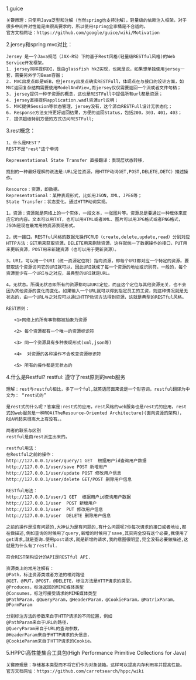 1.guice
    
    关键原理：只使用Java泛型和注解（当然spring也支持注解），轻量级的依赖注入框架。对于很多中间件对性能是由很高要求的，所以使用spring全家桶是不合适的。
    官方文档网址：https://github.com/google/guice/wiki/Motivation

2.jersey和spring mvc对比：

    Jersey 是一个Java规范（JAX-RS）下的基于Rest风格(轻量级RESTful风格)的Web Service开发框架。
    1. jersey同样提供DI，是由glassfish hk2实现，也就是说，如果想单独使用jersey一套，需要另外学习Bean容器；
    2. MVC出发点即是WEB，但jersey出发点确实RESTFull，体现点在与接口的设计方面，如MVC返回复杂结构需要使用ModelAndView,而jersey仅仅需要返回一个流或者文件句柄；
    3. jersey提供一种子资源的概念，这也是RESTFull中提倡所有url都是资源；
    4. jersey直接提供application.wadl资源url说明；
    5. MVC提供Session等状态管理，jersey没有，这个源自RESTFull设计无状态化；
    6. Response方法支持更好返回结果，方便的返回Status，包括200，303，401，403；
    7. 提供超级特别方便的方式访问RESTFull;
    
3.rest概念：

    1、什么是REST？
    REST不是"rest"这个单词
    
    Representational State Transfer 直接翻译：表现层状态转移，
    
    找到的一种最好理解的说法是:URL定位资源，用HTTP动词GET,POST,DELETE,DETC）描述操作。
    
    Resource：资源，即数据。
    Representational：某种表现形式，比如用JSON，XML，JPEG等；
    State Transfer：状态变化。通过HTTP动词实现。
    
    1，资源：资源就是网络上的一个实体，一段文本，一张图片等。资源总是要通过一种载体来反应它的内容。文本可以用TXT，也可以用HTML或者XML、图片可以用JPG格式或者PNG格式，JSON是现在最常用的资源表现形式。
    
    2，统一接口。RESTful风格的数据元操作CRUD（create,delete,update,read）分别对应HTTP方法：GET用来获取资源，DELETE用来删除资源，这样就统一了数据操作的接口，PUT用来更新资源，POST用来新建资源（也可以用于更新资源）。
    
    3，URI。可以用一个URI（统一资源定位符）指向资源，即每个URI都对应一个特定的资源。要获取这个资源访问它的URI就可以，因此URI就成了每一个资源的地址或识别符。一般的，每个资源至少有一个URI与之对应，最典型的URI就是URL。
    
    4，无状态。所谓无状态即所有的资源都可以URI定位，而且这个定位与其他资源无关，也不会因为其他资源的变化而变化。如果输入一个URL就可以得到指定员工的工资，则这种情况就是无状态的，由一个URL与之对应可以通过HTTP动词方法得到资源，这就是典型的RESTful风格。
    
    REST原则：
    
       <1>网络上的所有事物都被抽象为资源
    
       <2> 每个资源都有一个唯一的资源标识符
    
       <3> 同一个资源具有多种表现形式(xml,json等)
    
       <4>  对资源的各种操作不会改变资源标识符
    
       <5> 所有的操作都是无状态的
    
4.什么是Restful?
    restful: 遵守了rest原则的web服务
    
    理解：rest与restful相比，多了一个ful,就英语层面来说是一个形容词，restful翻译为中文为： “rest式的”
    
    是rest式的什么呢？答案是:rest式的应用，rest风格的web服务也是rest式的应用，rest式的web服务是一种ROA(TheResource-Oriented Architecture)(面向资源的架构)，ROA听起来很高大上有没有。。
    
    两者的联系与区别
    restful是由rest派生出来的。
    
    restful用法：
    在Restful之前的操作：
    http://127.0.0.1/user/query/1 GET  根据用户id查询用户数据
    http://127.0.0.1/user/save POST 新增用户
    http://127.0.0.1/user/update POST 修改用户信息
    http://127.0.0.1/user/delete GET/POST 删除用户信息
    
    RESTful用法：
    http://127.0.0.1/user/1 GET  根据用户id查询用户数据
    http://127.0.0.1/user  POST 新增用户
    http://127.0.0.1/user  PUT 修改用户信息
    http://127.0.0.1/user  DELETE 删除用户信息
    
    之前的操作是没有问题的,大神认为是有问题的,有什么问题呢?你每次请求的接口或者地址,都在做描述,例如查询的时候用了query,新增的时候用了save,其实完全没有这个必要,我使用了get请求,就是查询.使用post请求,就是新增的请求,我的意图很明显,完全没有必要做描述,这就是为什么有了restful.   
    
    符合REST架构设计的API是RESTful API.
    
    资源类上的常用注解有：
    @Path，标注资源类或者方法的相对路径
    @GET，@PUT，@POST，@DELETE，标注方法是HTTP请求的类型。
    @Produces，标注返回的MIME媒体类型
    @Consumes，标注可接受请求的MIME媒体类型
    @PathParam，@QueryParam，@HeaderParam，@CookieParam，@MatrixParam，@FormParam
    
    分别标注方法的参数来自于HTTP请求的不同位置，例如
    @PathParam来自于URL的路径，
    @QueryParam来自于URL的查询参数，
    @HeaderParam来自于HTTP请求的头信息，
    @CookieParam来自于HTTP请求的Cookie。
    
    
5.HPPC:高性能集合工具包(High Performance Primitive Collections for Java)

    关键原理是：存储基本类型而不将它们作为对象装箱。这样可以提高内存利用率并提高性能。
    官方文档网址：https://github.com/carrotsearch/hppc/wiki
